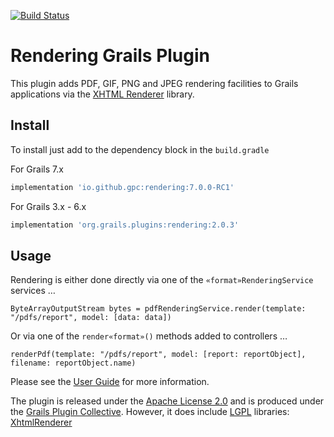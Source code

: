 [![Build Status](https://travis-ci.org/gpc/rendering.svg?branch=master)](https://travis-ci.org/gpc/rendering)

Rendering Grails Plugin
=======================

This plugin adds PDF, GIF, PNG and JPEG rendering facilities to Grails applications via the [XHTML Renderer](https://github.com/flyingsaucerproject/flyingsaucer) library.

Install
-------

To install just add to the dependency block in the `build.gradle`

For Grails 7.x
```groovy
implementation 'io.github.gpc:rendering:7.0.0-RC1'
```

For Grails 3.x - 6.x
```groovy
implementation 'org.grails.plugins:rendering:2.0.3'
```

Usage
-----

Rendering is either done directly via one of the `«format»RenderingService` services …

    ByteArrayOutputStream bytes = pdfRenderingService.render(template: "/pdfs/report", model: [data: data])

Or via one of the `render«format»()` methods added to controllers …

    renderPdf(template: "/pdfs/report", model: [report: reportObject], filename: reportObject.name)

Please see the [User Guide](http://gpc.github.io/rendering/ "Grails Rendering Plugin @ GitHub") for more information.

The plugin is released under the [Apache License 2.0](http://www.apache.org/licenses/LICENSE-2.0.html "Apache License, Version 2.0 - The Apache Software Foundation") and is produced under the [Grails Plugin Collective](https://github.com/gpc).
However, it does include [LGPL](http://www.gnu.org/licenses/lgpl.html) libraries: [XhtmlRenderer](https://github.com/flyingsaucerproject/flyingsaucer)
